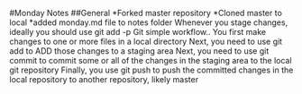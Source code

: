 #Monday Notes
##General
*Forked master repository
*Cloned master to local
*added monday.md file to notes folder
Whenever you stage changes, ideally you should use git add -p
Git simple workflow.. You first make changes to one or more files in a local directory
Next, you need to use git add to ADD those changes to a staging area
Next, you need to use git commit to commit some or all of the changes in the staging area to the local git repository
Finally, you use git push to push the committed changes in the local repository to another repository, likely master
